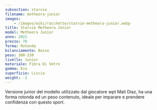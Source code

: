 ```yaml
---
subsection: starvie
filename: metheora-junior
images:
    - /images/wiki/racchette/starvie-metheora-junior.webp
title: Starvie Metheora Junior
model: Metheora Junior
anno: 2021
prezzo: 70
forma: Rotonda
bilanciamento: Basso
peso: 300-330
livello: Junior
materiale: Fibra Di Vetro
gomma: Eva
superficie: Liscia
weight: -2
---
```

Versione junior del modello utilizzato dal giocatore wpt Mati Diaz, ha una forma rotonda ed un peso contenuto, ideale per imparare e prendere confidenza con questo sport.
